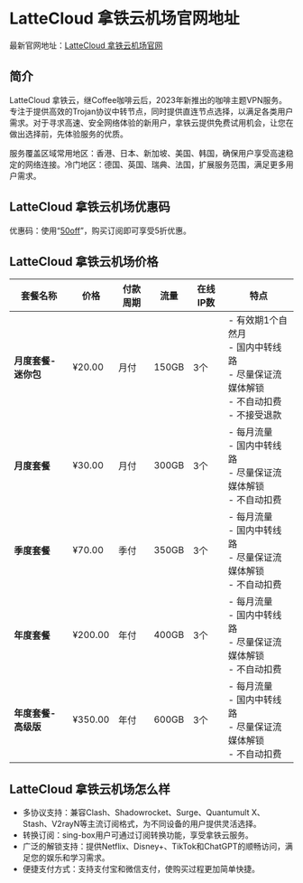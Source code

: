 # LatteCloud 拿铁云机场官网地址

最新官网地址：[LatteCloud 拿铁云机场官网](https://natieyun.men/index.php#/register?code=UMXoM0Mq)


## 简介

LatteCloud 拿铁云，继Coffee咖啡云后，2023年新推出的咖啡主题VPN服务。专注于提供高效的Trojan协议中转节点，同时提供直连节点选择，以满足各类用户需求。对于寻求高速、安全网络体验的新用户，拿铁云提供免费试用机会，让您在做出选择前，先体验服务的优质。

服务覆盖区域常用地区：香港、日本、新加坡、美国、韩国，确保用户享受高速稳定的网络连接。冷门地区：德国、英国、瑞典、法国，扩展服务范围，满足更多用户需求。


## LatteCloud 拿铁云机场优惠码

优惠码：使用“[50off](https://natieyun.men/index.php#/register?code=UMXoM0Mq)”，购买订阅即可享受5折优惠。

## LatteCloud 拿铁云机场价格

| 套餐名称         | 价格      | 付款周期 | 流量        | 在线IP数 | 特点                                        |
|----------------|---------|------|-----------|-------|-------------------------------------------|
| **月度套餐-迷你包** | ¥20.00  | 月付  | 150GB     | 3个    | - 有效期1个自然月<br>- 国内中转线路<br>- 尽量保证流媒体解锁<br>- 不自动扣费<br>- 不接受退款 |
| **月度套餐**       | ¥30.00  | 月付  | 300GB     | 3个    | - 每月流量<br>- 国内中转线路<br>- 尽量保证流媒体解锁<br>- 不自动扣费            |
| **季度套餐**       | ¥70.00  | 季付  | 350GB     | 3个    | - 每月流量<br>- 国内中转线路<br>- 尽量保证流媒体解锁<br>- 不自动扣费            |
| **年度套餐**       | ¥200.00 | 年付  | 400GB     | 3个    | - 每月流量<br>- 国内中转线路<br>- 尽量保证流媒体解锁<br>- 不自动扣费            |
| **年度套餐-高级版** | ¥350.00 | 年付  | 600GB     | 3个    | - 每月流量<br>- 国内中转线路<br>- 尽量保证流媒体解锁<br>- 不自动扣费            |


## LatteCloud 拿铁云机场怎么样

- 多协议支持：兼容Clash、Shadowrocket、Surge、Quantumult X、Stash、V2rayN等主流订阅格式，为不同设备的用户提供灵活选择。
- 转换订阅：sing-box用户可通过订阅转换功能，享受拿铁云服务。
- 广泛的解锁支持：提供Netflix、Disney+、TikTok和ChatGPT的顺畅访问，满足您的娱乐和学习需求。
- 便捷支付方式：支持支付宝和微信支付，使购买过程更加简单快捷。
